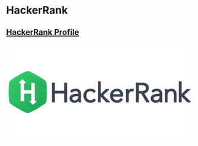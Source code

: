 
# HackerRank

## [HackerRank Profile](https://www.hackerrank.com/ahmedfathydev)

![HackerRank](HackerRank-Logo.png)